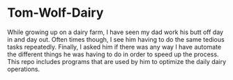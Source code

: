 # Tom-Wolf-Dairy
While growing up on a dairy farm, I have seen my dad work his butt off day in and day out. Often times though, I see him having to do the same tedious tasks repeatedly. Finally, I asked him if there was any way I have automate the different things he was having to do in order to speed up the process. This repo includes programs that are used by him to optimize the daily dairy operations.  